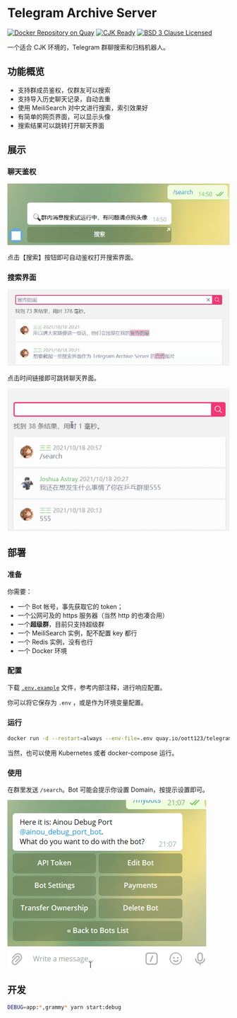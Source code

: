 # Telegram Archive Server

[![Docker Repository on Quay](https://quay.io/repository/oott123/telegram-archive-server/status 'Docker Repository on Quay')](https://quay.io/repository/oott123/telegram-archive-server) [![CJK Ready](https://img.shields.io/badge/CJK-ready-66ccff)](./README.md) [![BSD 3 Clause Licensed](https://img.shields.io/github/license/oott123/telegram-archive-server)](./LICENSE)

一个适合 CJK 环境的，Telegram 群聊搜索和归档机器人。

## 功能概览

- 支持群成员鉴权，仅群友可以搜索
- 支持导入历史聊天记录，自动去重
- 使用 MeiliSearch 对中文进行搜索，索引效果好
- 有简单的网页界面，可以显示头像
- 搜索结果可以跳转打开聊天界面

## 展示

### 聊天鉴权

![](./docs/assets/search-command.jpg)

点击【搜索】按钮即可自动鉴权打开搜索界面。

### 搜索界面

![](./docs/assets/search-ui.jpg)

点击时间链接即可跳转聊天界面。

![](./docs/assets/search-and-jump.gif)

## 部署

### 准备

你需要：

- 一个 Bot 帐号，事先获取它的 token；
- 一个公网可及的 https 服务器（当然 http 的也凑合用）
- 一个**超级群**，目前只支持超级群
- 一个 MeiliSearch 实例，配不配置 key 都行
- 一个 Redis 实例，没有也行
- 一个 Docker 环境

### 配置

下载 [`.env.example`](./.env.example) 文件，参考内部注释，进行响应配置。

你可以将它保存为 `.env` ，或是作为环境变量配置。

### 运行

```bash
docker run -d --restart=always --env-file=.env quay.io/oott123/telegram-archive-server
```

当然，也可以使用 Kubernetes 或者 docker-compose 运行。

### 使用

在群里发送 `/search`。Bot 可能会提示你设置 Domain，按提示设置即可。

![](./docs/assets/bot-set-domain.gif)

## 开发

```bash
DEBUG=app:*,grammy* yarn start:debug
```
